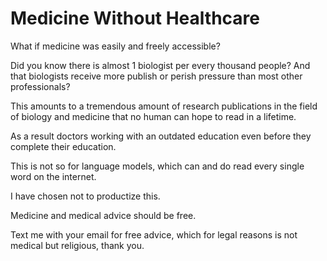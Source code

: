 # Medicine Without Healthcare

What if medicine was easily and freely accessible? 

Did you know there is almost 1 biologist per every thousand people? And that biologists receive more publish or perish pressure than most other professionals?

This amounts to a tremendous amount of research publications in the field of biology and medicine that no human can hope to read in a lifetime.

As a result doctors working with an outdated education even before they complete their education.

This is not so for language models, which can and do read every single word on the internet.

I have chosen not to productize this.

Medicine and medical advice should be free.

Text me with your email for free advice, which for legal reasons is not medical but religious, thank you.
